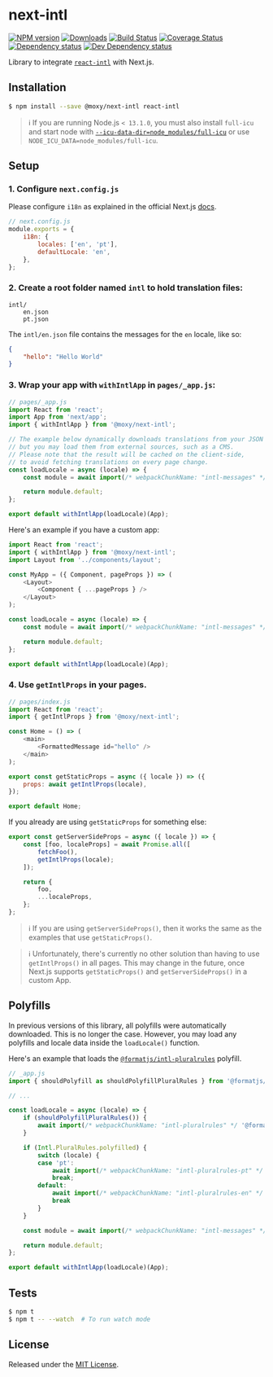 # next-intl

[![NPM version][npm-image]][npm-url] [![Downloads][downloads-image]][npm-url] [![Build Status][build-status-image]][build-status-url] [![Coverage Status][codecov-image]][codecov-url] [![Dependency status][david-dm-image]][david-dm-url] [![Dev Dependency status][david-dm-dev-image]][david-dm-dev-url]

[npm-url]:https://npmjs.org/package/@moxy/next-intl
[downloads-image]:https://img.shields.io/npm/dm/@moxy/next-intl.svg
[npm-image]:https://img.shields.io/npm/v/@moxy/next-intl.svg
[build-status-url]:https://github.com/moxystudio/next-intl/actions
[build-status-image]:https://img.shields.io/github/workflow/status/moxystudio/next-intl/Node%20CI/master
[codecov-url]:https://codecov.io/gh/moxystudio/next-intl
[codecov-image]:https://img.shields.io/codecov/c/github/moxystudio/next-intl/master.svg
[david-dm-url]:https://david-dm.org/moxystudio/next-intl
[david-dm-image]:https://img.shields.io/david/moxystudio/next-intl.svg
[david-dm-dev-url]:https://david-dm.org/moxystudio/next-intl?type=dev
[david-dm-dev-image]:https://img.shields.io/david/dev/moxystudio/next-intl.svg

Library to integrate [`react-intl`](https://www.npmjs.com/package/react-intl) with Next.js.

## Installation

```sh
$ npm install --save @moxy/next-intl react-intl
```

> ℹ️ If you are running Node.js `< 13.1.0`, you must also install `full-icu` and start node with [`--icu-data-dir=node_modules/full-icu`](https://github.com/zeit/next.js/blob/5e6f79117fae59ec3a6a3260808f611862c53f0a/examples/with-react-intl/package.json#L5) or use `NODE_ICU_DATA=node_modules/full-icu`.

## Setup

### 1. Configure `next.config.js`

Please configure `i18n` as explained in the official Next.js [docs](https://nextjs.org/docs/advanced-features/i18n-routing#getting-started).

```js
// next.config.js
module.exports = {
    i18n: {
        locales: ['en', 'pt'],
        defaultLocale: 'en',
    },
};
```

### 2. Create a root folder named `intl` to hold translation files:

```
intl/
    en.json
    pt.json
```

The `intl/en.json` file contains the messages for the `en` locale, like so:

```json
{
    "hello": "Hello World"
}
```

### 3. Wrap your app with `withIntlApp` in `pages/_app.js`:

```js
// pages/_app.js
import React from 'react';
import App from 'next/app';
import { withIntlApp } from '@moxy/next-intl';

// The example below dynamically downloads translations from your JSON files,
// but you may load them from external sources, such as a CMS.
// Please note that the result will be cached on the client-side,
// to avoid fetching translations on every page change.
const loadLocale = async (locale) => {
    const module = await import(/* webpackChunkName: "intl-messages" */ `../intl/${locale}.json`);

    return module.default;
};

export default withIntlApp(loadLocale)(App);
```

Here's an example if you have a custom app:

```js
import React from 'react';
import { withIntlApp } from '@moxy/next-intl';
import Layout from '../components/layout';

const MyApp = ({ Component, pageProps }) => (
    <Layout>
        <Component { ...pageProps } />
    </Layout>
);

const loadLocale = async (locale) => {
    const module = await import(/* webpackChunkName: "intl-messages" */ `../intl/${locale}.json`);

    return module.default;
};

export default withIntlApp(loadLocale)(App);
```

### 4. Use `getIntlProps` in your pages.

```js
// pages/index.js
import React from 'react';
import { getIntlProps } from '@moxy/next-intl';

const Home = () => (
    <main>
        <FormattedMessage id="hello" />
    </main>
);

export const getStaticProps = async ({ locale }) => ({
    props: await getIntlProps(locale),
});

export default Home;
```

If you already are using `getStaticProps` for something else:

```js
export const getServerSideProps = async ({ locale }) => {
    const [foo, localeProps] = await Promise.all([
        fetchFoo(),
        getIntlProps(locale);
    ]);

    return {
        foo,
        ...localeProps,
    };
};
```

> ℹ️ If you are using `getServerSideProps()`, then it works the same as the examples that use `getStaticProps()`.

> ℹ️ Unfortunately, there's currently no other solution than having to use `getIntlProps()` in all pages. This may change in the future, once Next.js supports `getStaticProps()` and `getServerSideProps()` in a custom App.

## Polyfills

In previous versions of this library, all polyfills were automatically downloaded. This is no longer the case. However, you may load any polyfills and locale data inside the `loadLocale()` function.

Here's an example that loads the [`@formatjs/intl-pluralrules`](https://formatjs.io/docs/polyfills/intl-pluralrules/) polyfill.

```js
// _app.js
import { shouldPolyfill as shouldPolyfillPluralRules } from '@formatjs/intl-pluralrules/should-polyfill';

// ...

const loadLocale = async (locale) => {
    if (shouldPolyfillPluralRules()) {
        await import(/* webpackChunkName: "intl-pluralrules" */ '@formatjs/intl-pluralrules/polyfill');
    }

    if (Intl.PluralRules.polyfilled) {
        switch (locale) {
        case 'pt':
            await import(/* webpackChunkName: "intl-pluralrules-pt" */ '@formatjs/intl-pluralrules/locale-data/pt')
            break;
        default:
            await import(/* webpackChunkName: "intl-pluralrules-en" */ '@formatjs/intl-pluralrules/locale-data/en')
            break
        }
    }

    const module = await import(/* webpackChunkName: "intl-messages" */ `../intl/${locale}.json`);

    return module.default;
};

export default withIntlApp(loadLocale)(App);
```

## Tests

```sh
$ npm t
$ npm t -- --watch  # To run watch mode
```

## License

Released under the [MIT License](https://opensource.org/licenses/mit-license.php).

